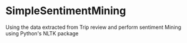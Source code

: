 # SimpleSentimentMining
Using the data extracted from Trip review and perform sentiment Mining using Python's NLTK package
